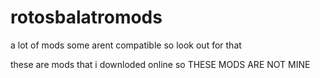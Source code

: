# rotosbalatromods
a lot of mods some arent compatible so look out for that

these are mods that i downloded online so THESE MODS ARE NOT MINE
